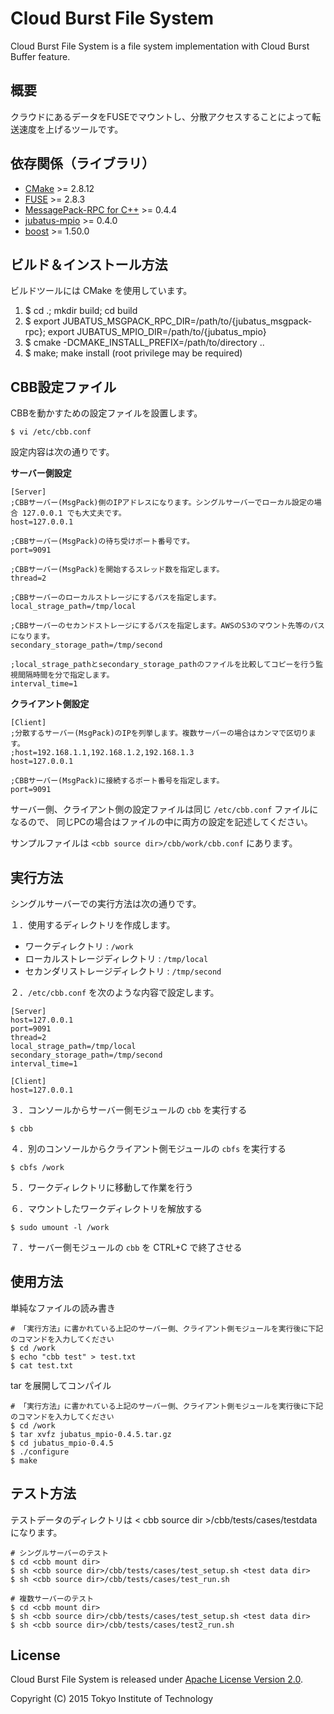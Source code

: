 # Cloud Burst File System 

Cloud Burst File System is a file system implementation with Cloud Burst Buffer feature.


## 概要

クラウドにあるデータをFUSEでマウントし、分散アクセスすることによって転送速度を上げるツールです。


## 依存関係（ライブラリ）

- [CMake](http://www.cmake.org/) >= 2.8.12
- [FUSE](http://fuse.sourceforge.net/) >= 2.8.3
- [MessagePack-RPC for C++](http://download.jubat.us/files/source/jubatus_msgpack-rpc/) >= 0.4.4
- [jubatus-mpio](http://download.jubat.us/files/source/jubatus_mpio/) >= 0.4.0
- [boost](http://www.boost.org/) >= 1.50.0


## ビルド＆インストール方法

ビルドツールには CMake を使用しています。

1. $ cd .; mkdir build; cd build
2. $ export JUBATUS\_MSGPACK\_RPC\_DIR=/path/to/{jubatus\_msgpack-rpc}; export JUBATUS\_MPIO\_DIR=/path/to/{jubatus\_mpio}
3. $ cmake -DCMAKE\_INSTALL\_PREFIX=/path/to/directory ..
4. $ make; make install (root privilege may be required)


## CBB設定ファイル

CBBを動かすための設定ファイルを設置します。

	$ vi /etc/cbb.conf

設定内容は次の通りです。

**サーバー側設定**

	[Server]
	;CBBサーバー(MsgPack)側のIPアドレスになります。シングルサーバーでローカル設定の場合 127.0.0.1 でも大丈夫です。
	host=127.0.0.1
	
	;CBBサーバー(MsgPack)の待ち受けポート番号です。
	port=9091
	
	;CBBサーバー(MsgPack)を開始するスレッド数を指定します。
	thread=2
	
	;CBBサーバーのローカルストレージにするパスを指定します。
	local_strage_path=/tmp/local
	
	;CBBサーバーのセカンドストレージにするパスを指定します。AWSのS3のマウント先等のパスになります。 
	secondary_storage_path=/tmp/second
	
	;local_strage_pathとsecondary_storage_pathのファイルを比較してコピーを行う監視間隔時間を分で指定します。
	interval_time=1
	
**クライアント側設定**
	
	[Client]
	;分散するサーバー(MsgPack)のIPを列挙します。複数サーバーの場合はカンマで区切ります。
	;host=192.168.1.1,192.168.1.2,192.168.1.3
	host=127.0.0.1
	
	;CBBサーバー(MsgPack)に接続するポート番号を指定します。
	port=9091

サーバー側、クライアント側の設定ファイルは同じ `/etc/cbb.conf` ファイルになるので、
同じPCの場合はファイルの中に両方の設定を記述してください。 

サンプルファイルは `<cbb source dir>/cbb/work/cbb.conf` にあります。


## 実行方法

シングルサーバーでの実行方法は次の通りです。

１．使用するディレクトリを作成します。

* ワークディレクトリ : `/work`
* ローカルストレージディレクトリ : `/tmp/local`
* セカンダリストレージディレクトリ : `/tmp/second`

２．`/etc/cbb.conf` を次のような内容で設定します。

	[Server]
	host=127.0.0.1
	port=9091
	thread=2
	local_strage_path=/tmp/local
	secondary_storage_path=/tmp/second
	interval_time=1
	
	[Client]
	host=127.0.0.1

３．コンソールからサーバー側モジュールの `cbb` を実行する

	$ cbb

４．別のコンソールからクライアント側モジュールの `cbfs` を実行する

	$ cbfs /work

５．ワークディレクトリに移動して作業を行う

６．マウントしたワークディレクトリを解放する

	$ sudo umount -l /work

７．サーバー側モジュールの `cbb` を CTRL+C で終了させる


## 使用方法

単純なファイルの読み書き

	# 「実行方法」に書かれている上記のサーバー側、クライアント側モジュールを実行後に下記のコマンドを入力してください
	$ cd /work
	$ echo "cbb test" > test.txt
	$ cat test.txt

tar を展開してコンパイル

	# 「実行方法」に書かれている上記のサーバー側、クライアント側モジュールを実行後に下記のコマンドを入力してください
	$ cd /work
	$ tar xvfz jubatus_mpio-0.4.5.tar.gz
	$ cd jubatus_mpio-0.4.5
	$ ./configure
	$ make


## テスト方法

テストデータのディレクトリは < cbb source dir >/cbb/tests/cases/testdata になります。

	# シングルサーバーのテスト
	$ cd <cbb mount dir>
	$ sh <cbb source dir>/cbb/tests/cases/test_setup.sh <test data dir>
	$ sh <cbb source dir>/cbb/tests/cases/test_run.sh

	# 複数サーバーのテスト
	$ cd <cbb mount dir>
	$ sh <cbb source dir>/cbb/tests/cases/test_setup.sh <test data dir>
	$ sh <cbb source dir>/cbb/tests/cases/test2_run.sh


## License

Cloud Burst File System is released under [Apache License Version 2.0](http://www.apache.org/licenses/LICENSE-2.0).

Copyright (C) 2015 Tokyo Institute of Technology
